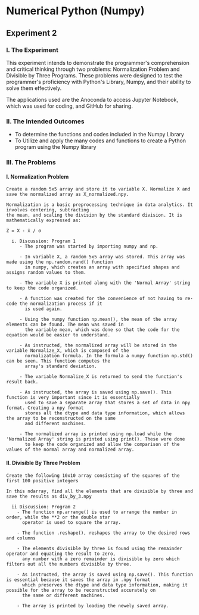 # Numerical Python (Numpy)
## Experiment 2

### I. The Experiment
This experiment intends to demonstrate the programmer's comprehension and critical thinking through two problems: Normalization Problem and Divisible by Three Programs. 
These problems were designed to test the programmer's proficiency with Python's Library, Numpy, and their ability to solve them effectively.

The applications used are the Anoconda to access Jupyter Notebook, which was used for coding, and GitHub for sharing.

### II.  The Intended Outcomes
- To determine the functions and codes included in the Numpy Library
- To Utilize and apply the many codes and functions to create a Python program using the Numpy library

### III. The Problems

  #### I. Normalization Problem
    Create a random 5x5 array and store it to variable X. Normalize X and save the normalized array as X_normalized.npy.
    
    Normalization is a basic preprocessing technique in data analytics. It involves centering, subtracting 
    the mean, and scaling the division by the standard division. It is mathematically expressed as:

    Z = X - x̄ / σ

      i. Discussion: Program 1
         - The program was started by importing numpy and np.
         
         - In variable X, a random 5x5 array was stored. This array was made using the np.random.rand() function 
           in numpy, which creates an array with specified shapes and assigns random values to them.
           
         - The variable X is printed along with the 'Normal Array' string to keep the code organized.

         - A function was created for the convenience of not having to re-code the normalization process if it
           is used again. 

         - Using the numpy function np.mean(), the mean of the array elements can be found. The mean was saved in 
           the variable mean, which was done so that the code for the equation would be easier to understand.

         - As instructed, the normalized array will be stored in the variable Normalize_X, which is composed of the 
           normalization formula. In the formula a numpy function np.std() can be seen. This function computes the 
           array's standard deviation.
           
         - The variable Normalize_X is returned to send the function's result back.
         
         - As instructed, the array is saved using np.save(). This function is very important since it is essentially
           used to save a separate array that stores a set of data in npy format. Creating a npy format 
           stores all the dtype and data type information, which allows the array to be reconstructed on the same
           and different machines.
         
         - The normalized array is printed using np.load while the 'Normalized Array' string is printed using print(). These were done
           to keep the code organized and allow the comparison of the values of the normal array and normalized array.
            

#### II. Divisible By Three Problem
    Create the following 10x10 array consisting of the squares of the first 100 positive integers

    In this ndarray, find all the elements that are divisible by three and save the results as div_by_3.npy

      ii Discussion: Program 2
        - The function np.arrange() is used to arrange the number in order, while the **2 or the double star
          operator is used to square the array. 
          
        - The function .reshape(), reshapes the array to the desired rows and columns

        - The elements divisible by three is found using the remainder operator and equating the result to zero,
          any number with a zero remainder is divisible by zero which filters out all the numbers divisible by three.
          
        - As instructed, the array is saved using np.save(). This function is essential because it saves the array in .npy format
          which preserves the dtype and data type information, making it possible for the array to be reconstructed accurately on
          the same or different machines.
          
        - The array is printed by loading the newely saved array.
        
